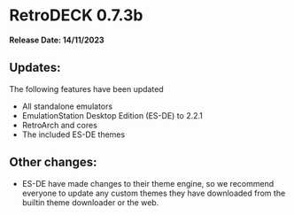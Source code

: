# RetroDECK 0.7.3b

**Release Date: 14/11/2023**

## Updates:
The following features have been updated

- All standalone emulators
- EmulationStation Desktop Edition (ES-DE) to 2.2.1
- RetroArch and cores
- The included ES-DE themes

## Other changes:
- ES-DE have made changes to their theme engine, so we recommend everyone to update any custom themes they have downloaded from the builtin theme downloader or the web.

